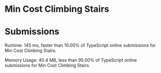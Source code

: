 # Min Cost Climbing Stairs

# Submissions

Runtime: 145 ms, faster than 10.00% of TypeScript online submissions for Min Cost Climbing Stairs.

Memory Usage: 40.4 MB, less than 95.00% of TypeScript online submissions for Min Cost Climbing Stairs.